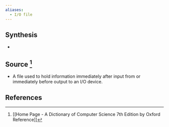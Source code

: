 ```yaml
---
aliases:
  - I/O file
---
```

## Synthesis
- 
## Source [^1]
- A file used to hold information immediately after input from or immediately before output to an I/O device.
## References

[^1]: [[Home Page - A Dictionary of Computer Science 7th Edition by Oxford Reference]]